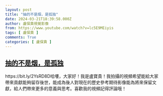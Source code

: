 ```yaml
---
layout: post
title: "抽的不是烟，是孤独"
date: 2024-03-21T18:39:58.000Z
author: 盧保貴視覺影像
from: https://www.youtube.com/watch?v=lc5E9MEiyis
tags: [ 盧保貴 ]
comments: True
categories: [ 盧保貴 ]
---
```

<!--1711046398000-->
[抽的不是烟，是孤独](https://www.youtube.com/watch?v=lc5E9MEiyis)
------

<div>
https://bit.ly/2YsRD8D哈嘍，大家好！我是盧寶貴！我拍攝的視頻希望能給大家帶來貢獻能夠留存後世，能成為後人對現在的歷史參考期待影像能為將來保留文獻，給人們帶來更多的意義與思考。喜歡我的視頻記得評論哦！
</div>
